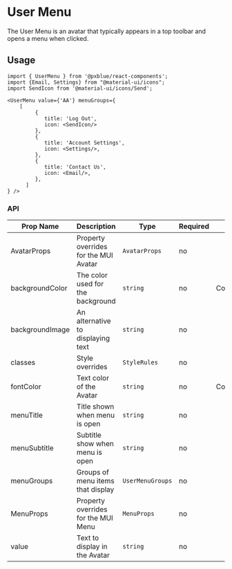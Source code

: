 # User Menu
The User Menu is an avatar that typically appears in a top toolbar and opens a menu when clicked.

## Usage
```
import { UserMenu } from '@pxblue/react-components';
import {Email, Settings} from "@material-ui/icons";
import SendIcon from '@material-ui/icons/Send';

<UserMenu value={'AA'} menuGroups={
    [
         {
            title: 'Log Out',
            icon: <SendIcon/>
         },
         {
            title: 'Account Settings',
            icon: <Settings/>,
         },
         {
            title: 'Contact Us',
            icon: <Email/>,
         },
      ]
} />
```

### API
| Prop Name         | Description                             | Type                     | Required | Default             | Examples                                |
|-------------------|-----------------------------------------|--------------------------|----------|---------------------|-----------------------------------------|
| AvatarProps       | Property overrides for the MUI Avatar   | `AvatarProps`            | no       |                     |                                         |
| backgroundColor   | The color used for the background       | `string`                 | no       | Colors.blue[50]     |                                         |
| backgroundImage   | An alternative to displaying text       | `string`                 | no       |                     |                                         |
| classes           | Style overrides                         | `StyleRules`             | no       |                     |                                         |
| fontColor         | Text color of the Avatar                | `string`                 | no       | Colors.blue[500]    |                                         |
| menuTitle         | Title shown when menu is open           | `string`                 | no       |                     |                                         |
| menuSubtitle      | Subtitle show when menu is open         | `string`                 | no       |                     |                                         |
| menuGroups        | Groups of menu items that display       | `UserMenuGroups`         | no       |                     |                                         |
| MenuProps         | Property overrides for the MUI Menu     | `MenuProps`              | no       |                     |                                         |
| value             | Text to display in the Avatar           | `string`                 | no       |                     |                                         |

